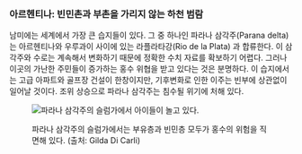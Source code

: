 ### 아르헨티나: 빈민촌과 부촌을 가리지 않는 하천 범람

남미에는 세계에서 가장 큰 습지들이 있다. 그 중 하나인 파라나 삼각주(Parana delta) 는 아르헨티나와 우루과이 사이에 있는 라플라타강(Rio de la Plata) 과 합류한다. 이 삼각주와 수로는 계속해서 변화하기 때문에 정확한 수치 자료를 확보하기 어렵다. 그러나 이곳의 가난한 주민들이 증가하는 홍수 위협을 받고 있다는 것은 분명하다. 이 습지에서는 고급 아파트와 골프장 건설이 한창이지만, 기후변화로 인한 이주는 빈부에 상관없이 일어날 것이다. 조위 상승으로 파라나 삼각주는 침수될 위기에 처해 있다.<figure> 

![파라나 삼각주의 슬럼가에서 아이들이 놀고 있다.](/assets/content/argentina.jpg) <figcaption>파라나 삼각주의 슬럼가에서는 부유층과 빈민층 모두가 홍수의 위험을 직면해 있다. (출처:&nbsp;Gilda&nbsp;Di&nbsp;Carli) </figcaption> </figure>